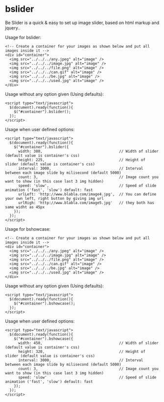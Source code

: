 bslider
=======

Be Slider is a quick & easy to set up image slider, based on html markup and jquery..

Usage for bslider:
    
    <!-- Create a container for your images as shown below and put all images inside it -->
    <div id="container">
      <img src="../../../any.jpeg" alt="image" />
      <img src="../../../image.jpg" alt="image" />
      <img src="../../../file.png" alt="image" />
      <img src="../../../can.gif" alt="image" />
      <img src="../../../be.jpg" alt="image" />
      <img src="../../../used.jpg" alt="image" />
    </div>

Usage without any option given (Using defaults):
    
    <script type="text/javascript">
      $(document).ready(function(){
        $("#container").bslider();
      });
    </script>

Usage when user defined options:
    
    <script type="text/javascript">
      $(document).ready(function(){
        $("#container").bslider({
          width: 380,                                   // Width of slider (default value is container's css)
          height: 225,                                  // Height of slider (default value is container's css)
          interval: 3000,                               // Interval between each image slide by milisecond (default 5000)
          count: 3,                                     // Image count you want to show (in this case last 3 img hidden)
          speed: 'slow',                                // Speed of slide animation ('fast', 'slow') default: fast
          urlLeft: 'http://www.blabla.com/image4.jpg',  // You can define your own left, right button by giving img url 
          urlRigh: 'http://www.blabla.com/image5.jpg'   // they both has same widht as 45px
        });
      });
    </script>

Usage for bshowcase:
    
    <!-- Create a container for your images as shown below and put all images inside it -->
    <div id="container">
      <img src="../../../any.jpeg" alt="image" />
      <img src="../../../image.jpg" alt="image" />
      <img src="../../../file.png" alt="image" />
      <img src="../../../can.gif" alt="image" />
      <img src="../../../be.jpg" alt="image" />
      <img src="../../../used.jpg" alt="image" />
    </div>
    
Usage without any option given (Using defaults):
    
    <script type="text/javascript">
      $(document).ready(function(){
        $("#container").bshowcase();
      });
    </script>

Usage when user defined options:
    
    <script type="text/javascript">
      $(document).ready(function(){
        $("#container").bshowcase({
          width: 450,                                   // Width of slider (default value is container's css)
          height: 320,                                  // Height of slider (default value is container's css)
          interval: 3000,                               // Interval between each image slide by milisecond (default 5000)
          count: 3,                                     // Image count you want to show (in this case last 3 img hidden)
          speed: 'slow'                                 // Speed of slide animation ('fast', 'slow') default: fast
        });
      });
    </script>
